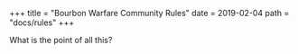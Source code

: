 +++
title = "Bourbon Warfare Community Rules"
date = 2019-02-04
path =  "docs/rules"
+++ 

What is the point of all this?

